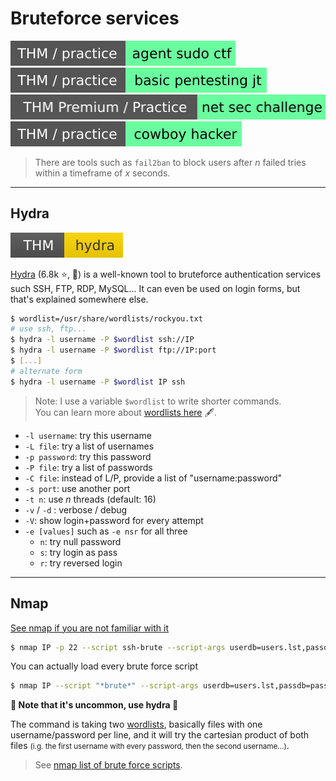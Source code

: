 # Bruteforce services

[![agentsudoctf](../../_badges/thm-p/agentsudoctf.svg)](https://tryhackme.com/room/agentsudoctf)
[![basicpentestingjt](../../_badges/thm-p/basicpentestingjt.svg)](https://tryhackme.com/room/basicpentestingjt)
[![netsecchallenge](../../_badges/thmp-p/netsecchallenge.svg)](https://tryhackme.com/room/netsecchallenge)
[![cowboyhacker](../../_badges/thm-p/cowboyhacker.svg)](https://tryhackme.com/room/cowboyhacker)

> There are tools such as `fail2ban` to block users after $n$ failed tries within a timeframe of $x$ seconds.

<hr class="sep-both">

## Hydra

[![hydra](../../_badges/thm/hydra.svg)](https://tryhackme.com/room/hydra)

<div class="row row-cols-md-2"><div>

[Hydra](https://github.com/vanhauser-thc/thc-hydra) (6.8k ⭐, 🥇) is a well-known tool to bruteforce authentication services such SSH, FTP, RDP, MySQL... It can even be used on login forms, but that's explained somewhere else.

```bash
$ wordlist=/usr/share/wordlists/rockyou.txt
# use ssh, ftp...
$ hydra -l username -P $wordlist ssh://IP
$ hydra -l username -P $wordlist ftp://IP:port
$ [...]
# alternate form
$ hydra -l username -P $wordlist IP ssh
```

> Note: I use a variable `$wordlist` to write shorter commands. <br>
> You can learn more about [wordlists here](/cyber/exploitation/general/index.md#-wordlists-) 🖋️.
</div><div class="align-self-center">

* `-l username`: try this username
* `-L file`: try a list of usernames
* `-p password`: try this password
* `-P file`: try a list of passwords
* `-C file`: instead of L/P, provide a list of "username:password"
* `-s port`: use another port
* `-t n`: use $n$ threads (default: 16)
* `-v` / `-d` : verbose / debug
* `-V`: show login+password for every attempt
* `-e [values]` such as `-e nsr` for all three
  * `n`: try null password
  * `s`: try login as pass
  * `r`: try reversed login
</div></div>

<hr class="sep-both">

## Nmap

[See nmap if you are not familiar with it](/cyber/discovery/nmap/index.md)

<div class="row row-cols-md-2 mt-3"><div>

```bash
$ nmap IP -p 22 --script ssh-brute --script-args userdb=users.lst,passdb=pass.lst
```

You can actually load every brute force script

```bash
$ nmap IP --script "*brute*" --script-args userdb=users.lst,passdb=pass.lst
```
</div><div class="align-self-center">

<p class="text-center"><b>🥈 Note that it's uncommon, use hydra 🥈</b></p>

The command is taking two [wordlists](/cyber/exploitation/general/index.md#-wordlists-), basically files with one username/password per line, and it will try the cartesian product of both files <small>(i.g. the first username with every password, then the second username...)</small>.

> See [nmap list of brute force scripts](https://nmap.org/nsedoc/categories/brute.html).
</div></div>
